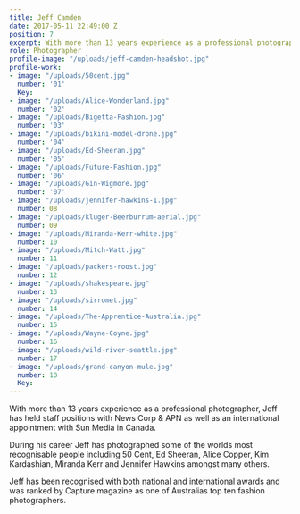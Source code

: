 ```yaml
---
title: Jeff Camden
date: 2017-05-11 22:49:00 Z
position: 7
excerpt: With more than 13 years experience as a professional photographer,
role: Photographer
profile-image: "/uploads/jeff-camden-headshot.jpg"
profile-work:
- image: "/uploads/50cent.jpg"
  number: '01'
  Key: 
- image: "/uploads/Alice-Wonderland.jpg"
  number: '02'
- image: "/uploads/Bigetta-Fashion.jpg"
  number: '03'
- image: "/uploads/bikini-model-drone.jpg"
  number: '04'
- image: "/uploads/Ed-Sheeran.jpg"
  number: '05'
- image: "/uploads/Future-Fashion.jpg"
  number: '06'
- image: "/uploads/Gin-Wigmore.jpg"
  number: '07'
- image: "/uploads/jennifer-hawkins-1.jpg"
  number: 08
- image: "/uploads/kluger-Beerburrum-aerial.jpg"
  number: 09
- image: "/uploads/Miranda-Kerr-white.jpg"
  number: 10
- image: "/uploads/Mitch-Watt.jpg"
  number: 11
- image: "/uploads/packers-roost.jpg"
  number: 12
- image: "/uploads/shakespeare.jpg"
  number: 13
- image: "/uploads/sirromet.jpg"
  number: 14
- image: "/uploads/The-Apprentice-Australia.jpg"
  number: 15
- image: "/uploads/Wayne-Coyne.jpg"
  number: 16
- image: "/uploads/wild-river-seattle.jpg"
  number: 17
- image: "/uploads/grand-canyon-mule.jpg"
  number: 18
  Key: 
---
```


With more than 13 years experience as a professional photographer, Jeff has held staff positions with News Corp & APN as well as an international appointment with Sun Media in Canada. 

During his career Jeff has photographed some of the worlds most recognisable people including 50 Cent, Ed Sheeran, Alice Copper, Kim Kardashian, Miranda Kerr and Jennifer Hawkins amongst many others. 

Jeff has been recognised with both national and international awards and was ranked by Capture magazine as one of Australias top ten fashion photographers. 